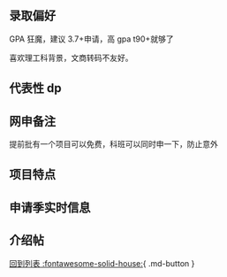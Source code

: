 ## 录取偏好

GPA 狂魔，建议 3.7+申请，高 gpa t90+就够了

喜欢理工科背景，文商转码不友好。

## 代表性 dp

## 网申备注

提前批有一个项目可以免费，科班可以同时申一下，防止意外

## 项目特点

## 申请季实时信息

## 介绍帖

[回到列表 :fontawesome-solid-house:](选校梯度.md){ .md-button }
